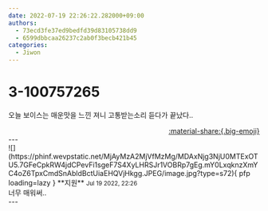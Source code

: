 ```yaml
---
date: 2022-07-19 22:26:22.282000+09:00
authors:
  - 73ecd3fe37ed9bedfd39d83105738dd9
  - 6599dbbcaa26237c2ab0f3becb421b45
categories:
  - Jiwon
---
```


# 3-100757265

<div class="post-container" markdown="1">
<div class="content-container md-sidebar__scrollwrap" markdown="1">

오늘 보이스는 매운맛을 느낀 져니 고통받는소리 듣다가 끝났다..

</div>
</div>

<div style="text-align: right;" markdown="1">
<a href="https://weverse.io/fromis9/fanpost/3-100757265" style="text-align: right;">:material-share:{.big-emoji}</a>
</div>
---

<div class="comments-container md-sidebar__scrollwrap" markdown="1">
<div class="comment" markdown="1">
<div class='id-container' markdown="1">
![](https://phinf.wevpstatic.net/MjAyMzA2MjVfMzMg/MDAxNjg3NjU0MTExOTU5.7GFeCpkRW4jdCPevFi1sgeF7S4XyLHRSJr1VOBRp7gEg.mY0LxqknzXmYC4oZ6TpxCmdSnAbldBctUiaEHQVjHkgg.JPEG/image.jpg?type=s72){ pfp loading=lazy }
**<span class="artist">지원</span>** <small>Jul 19 2022, 22:26</small><br>
</div>
<div class='comment-body' markdown="1">
너무 매워써..
</div>
</div>
</div>
---

